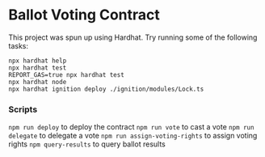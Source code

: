 # Ballot Voting Contract

This project was spun up using Hardhat. Try running some of the following tasks:

```shell
npx hardhat help
npx hardhat test
REPORT_GAS=true npx hardhat test
npx hardhat node
npx hardhat ignition deploy ./ignition/modules/Lock.ts
```

### Scripts
`npm run deploy` to deploy the contract
`npm run vote` to cast a vote
`npm run delegate` to delegate a vote
`npm run assign-voting-rights` to assign voting rights
`npm query-results` to query ballot results 
